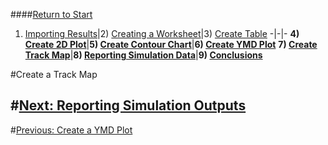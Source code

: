 ####[Return to Start](1_Tutorial_3.md)

1) [Importing Results](2_Importing_Results.md)|2) [Creating a Worksheet](3_Create_Worksheet.md)|3) [Create Table](4_CreateTable.md)
-|-|-
__4) [Create 2D Plot](5_2DChart.md)__|__5) [Create Contour Chart](6_ContourChart.md)__|__6) [Create YMD Plot](7_YMDPlot.md)__
__7) [Create Track Map](8_TrackMap.md)__|__8) [Reporting Simulation Data](9_SimReport.md)__|__9) [Conclusions](10_Conclusion.md)__

#Create a Track Map

#[Next: Reporting Simulation Outputs](9_SimReport.md)
---
#[Previous: Create a YMD Plot](7_YMDPlot.md)